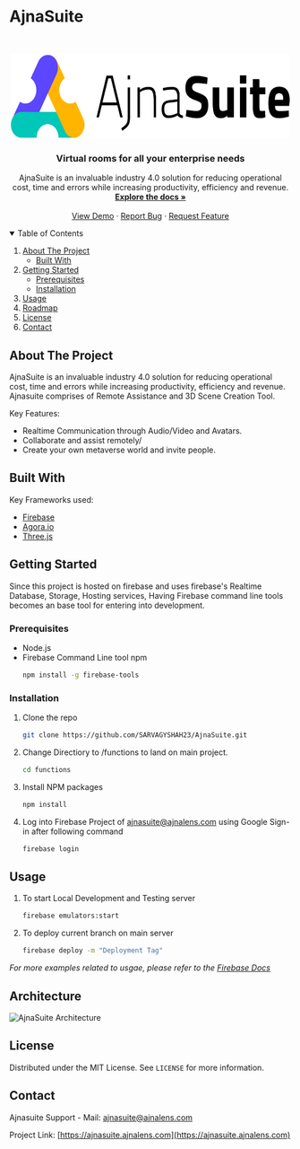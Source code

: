 # AjnaSuite

<!-- PROJECT LOGO -->
<br />
<p align="center">
  <a href="https://ajnasuite@ajnalens.com">
    <img src="functions/public/images/AjnaSuite_Logo_Main.png" alt="Logo" width="500" height="150">
  </a>

  <h3 align="center">Virtual rooms for all your enterprise needs</h3>

  <p align="center">
    AjnaSuite is an invaluable industry 4.0 solution for reducing operational cost, time and errors while increasing productivity, efficiency and revenue.
    <br />
    <a href="https://github.com/SARVAGYSHAH23/AjnaSuite/README.md"><strong>Explore the docs »</strong></a>
    <br />
    <br />
    <a href="https://ajnasuite.ajnalens.com">View Demo</a>
    ·
    <a href="https://ajnasuite.ajnalens.com/support">Report Bug</a>
    ·
    <a href="https://ajnasuite.ajnalens.com/support">Request Feature</a>
  </p>
</p>



<!-- TABLE OF CONTENTS -->
<details open="open">
  <summary>Table of Contents</summary>
  <ol>
    <li>
      <a href="#about-the-project">About The Project</a>
      <ul>
        <li><a href="#built-with">Built With</a></li>
      </ul>
    </li>
    <li>
      <a href="#getting-started">Getting Started</a>
      <ul>
        <li><a href="#prerequisites">Prerequisites</a></li>
        <li><a href="#installation">Installation</a></li>
      </ul>
    </li>
    <li><a href="#usage">Usage</a></li>
    <li><a href="#roadmap">Roadmap</a></li>
    <li><a href="#license">License</a></li>
    <li><a href="#contact">Contact</a></li>
  </ol>
</details>



<!-- ABOUT THE PROJECT -->
## About The Project

AjnaSuite is an invaluable industry 4.0 solution for reducing operational cost, time and errors while increasing productivity, efficiency and revenue.
Ajnasuite comprises of Remote Assistance and 3D Scene Creation Tool.

Key Features:
* Realtime Communication through Audio/Video and Avatars.
* Collaborate and assist remotely/
* Create your own metaverse world and invite people.

## Built With

Key Frameworks used:
* [Firebase](https://firebase.com)
* [Agora.io](https://www.agora.io)
* [Three.js](https://threejs.org)



<!-- GETTING STARTED -->
## Getting Started

Since this project is hosted on firebase and uses firebase's Realtime Database, Storage, Hosting services,
Having Firebase command line tools becomes an base tool for entering into development.

### Prerequisites

* Node.js
* Firebase Command Line tool
npm
  ```sh
  npm install -g firebase-tools
  ```

### Installation

1. Clone the repo
   ```sh
   git clone https://github.com/SARVAGYSHAH23/AjnaSuite.git
   ```
2. Change Directiory to /functions to land on main project.
   ```sh
   cd functions
   ```
4. Install NPM packages
   ```sh
   npm install
   ```
4. Log into Firebase Project of ajnasuite@ajnalens.com using Google Sign-in after following command
   ```sh
   firebase login
   ```

<!-- USAGE EXAMPLES -->
## Usage

1. To start Local Development and Testing server
   ```sh
   firebase emulators:start
   ```
2. To deploy current branch on main server
   ```sh
   firebase deploy -m "Deployment Tag"
   ```

_For more examples related to usgae, please refer to the [Firebase Docs](https://firebase.google.com/docs/cli)_



<!-- Architecture -->
## Architecture

![AjnaSuite Architecture](https://firebasestorage.googleapis.com/v0/b/ajnasuite.appspot.com/o/qTubeZIRTRTY1oS67pwqNhv3cCJ2%2Farchitecture.PNG?alt=media&token=61320038-3417-4f77-ba00-3c794b297c73)
<!-- LICENSE -->
## License

Distributed under the MIT License. See `LICENSE` for more information.



<!-- CONTACT -->
## Contact

Ajnasuite Support - Mail: ajnasuite@ajnalens.com

Project Link: [https://ajnasuite.ajnalens.com](https://ajnasuite.ajnalens.com)
